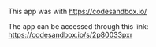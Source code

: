 This app was with https://codesandbox.io/

The app can be accessed through this link: https://codesandbox.io/s/2p80033pxr
